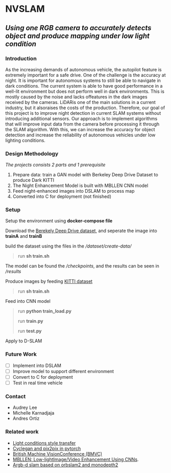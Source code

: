 # NVSLAM

## *Using one RGB camera to accurately detects object and produce mapping under low light condition*

### Introduction

As the increasing demands of autonomous vehicle, the autopilot feature is extremely important for a safe drive. One of the challenge is the accuracy at night. It is important for autonomous systems to still be able to navigate in dark conditions. The current system is able to have good performance in a well-lit environment but does not perform well in  dark environments. This is mostly caused by the noise and lacks offeatures in  the dark  images received  by the  cameras. LiDARis one of the main solutions in a current industry, but it alsoraises the costs of the production. Therefore, our goal of this project is to improve night detection in current SLAM systems without introducing additional sensors.  Our approach is to implement algorithms that will improve input data from the camera before processing it through the SLAM algorithm. With this, we can increase the accuracy for  object detection and increase the reliability of autonomous vehicles under low lighting conditions.

### Design Methodology
*The projects consists 2 parts and 1 prerequisite*
1. Prepare data: train a GAN model with Berkeley Deep Drive Dataset to produce Dark KITTI
2. The Night Enhancement Model is built with MBLLEN CNN model
3. Feed night-enhanced images into DSLAM to process map
4. Converted into C for deployment (not finished)

### Setup
Setup the environment using **docker-compose file** 

Download the [Berekely Deep Drive dataset](https://bdd-data.berkeley.edu/), and seperate the image into **trainA** and **trainB** 

build the dataset using the files in the */dataset/create-data/*

> run **sh train.sh**
 
The model can be found the */checkpoints*, and the results can be seen in */results*

Produce images by feeding [KITTI dataset](http://www.cvlibs.net/datasets/kitti/)

> run **sh train.sh**

Feed into CNN model
> run **python train_load.py** 
> 
> run **train.py** 
> 
> run **test.py**
> 

Apply to D-SLAM

### Future Work

- [ ] Implement into DSLAM
- [ ] Improve model to support different environment
- [ ] Convert to C for deployment
- [ ] Test in real time vehicle

### Contact

- Audrey Lee
- Michelle Karnadjaja
- Andres Ortiz

### Related work

- [Light conditions style transfer](https://github.com/Chenzhaowei13/Light-Condition-Style-Transfer)
- [Cyclegan and pix2pix in pytorch](https://github.com/junyanz/pytorch-CycleGAN-and-pix2pix)
- [British Machine VisionConference (BMVC)](http://bmvc2018.org/contents/papers/0700.pdf)
- [MBLLEN: Low-lightImage/Video Enhancement Using CNNs](https://github.com/Lvfeifan/MBLLEN).
- [Argb-d slam based on orbslam2 and monodepth2](https://github.com/zxcvbnmditto/D-SLAM/tree/master/src)

